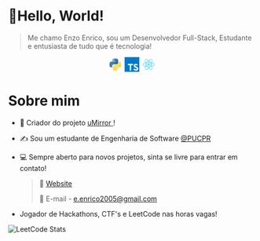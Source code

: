 # 👋Hello, World!
> Me chamo Enzo Enrico, sou um Desenvolvedor Full-Stack, Estudante e entusiasta de tudo que é tecnologia!

<div align="center">
<img height="30" src="https://raw.githubusercontent.com/devicons/devicon/master/icons/python/python-original.svg">
<img height="30" src="https://raw.githubusercontent.com/github/explore/80688e429a7d4ef2fca1e82350fe8e3517d3494d/topics/typescript/typescript.png">
<img height="30" src="https://raw.githubusercontent.com/github/explore/80688e429a7d4ef2fca1e82350fe8e3517d3494d/topics/react/react.png">
</div>

# Sobre mim
* 👾 Criador do projeto <a href="https://github.com/enzoenrico/uMirrorSoftware"> uMirror </a>!
* ✍️ Sou um estudante de Engenharia de Software <a href="https://www.pucpr.br/cursos-graduacao/engenharia-de-software/">@PUCPR </a>
* 💻 Sempre aberto para novos projetos, sinta se livre para entrar em contato!
  > 💾 [Website](https://enzoenrico.vercel.app)
  >
  > 📧 E-mail - e.enrico2005@gmail.com
  >

* Jogador de Hackathons, CTF's e LeetCode nas horas vagas!
  
 ![LeetCode Stats](https://leetcard.jacoblin.cool/potanha?theme=dark&font=Roboto&ext=activity)


